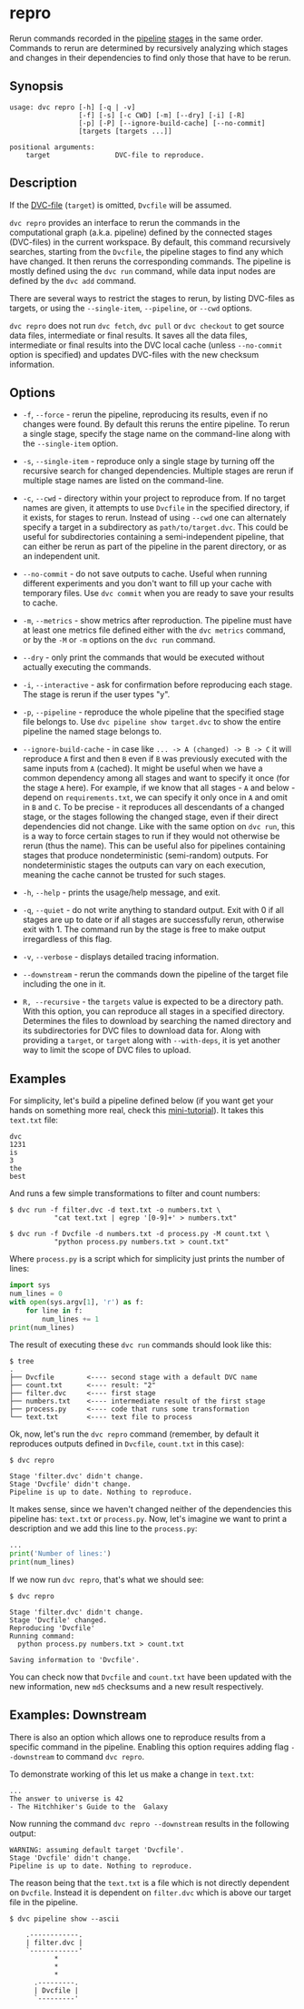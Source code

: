 # repro

Rerun commands recorded in the [pipeline](/doc/get-started/pipeline)
[stages](/doc/commands-reference/run) in the same order. Commands to rerun are
determined by recursively analyzing which stages and changes in their
dependencies to find only those that have to be rerun.

## Synopsis

```usage
usage: dvc repro [-h] [-q | -v]
                 [-f] [-s] [-c CWD] [-m] [--dry] [-i] [-R]
                 [-p] [-P] [--ignore-build-cache] [--no-commit]
                 [targets [targets ...]]

positional arguments:
    target                DVC-file to reproduce.
```

## Description

If the [DVC-file](/doc/user-guide/dvc-file-format) (`target`) is omitted,
`Dvcfile` will be assumed.

`dvc repro` provides an interface to rerun the commands in the computational
graph (a.k.a. pipeline) defined by the connected stages (DVC-files) in the
current workspace. By default, this command recursively searches, starting from
the `Dvcfile`, the pipeline stages to find any which have changed. It then
reruns the corresponding commands. The pipeline is mostly defined using the
`dvc run` command, while data input nodes are defined by the `dvc add` command.

There are several ways to restrict the stages to rerun, by listing DVC-files as
targets, or using the `--single-item`, `--pipeline`, or `--cwd` options.

`dvc repro` does not run `dvc fetch`, `dvc pull` or `dvc checkout` to get source
data files, intermediate or final results. It saves all the data files,
intermediate or final results into the DVC local cache (unless `--no-commit`
option is specified) and updates DVC-files with the new checksum information.

## Options

- `-f`, `--force` - rerun the pipeline, reproducing its results, even if no
  changes were found. By default this reruns the entire pipeline. To rerun a
  single stage, specify the stage name on the command-line along with the
  `--single-item` option.

- `-s`, `--single-item` - reproduce only a single stage by turning off the
  recursive search for changed dependencies. Multiple stages are rerun if
  multiple stage names are listed on the command-line.

- `-c`, `--cwd` - directory within your project to reproduce from. If no target
  names are given, it attempts to use `Dvcfile` in the specified directory, if
  it exists, for stages to rerun. Instead of using `--cwd` one can alternately
  specify a target in a subdirectory as `path/to/target.dvc`. This could be
  useful for subdirectories containing a semi-independent pipeline, that can
  either be rerun as part of the pipeline in the parent directory, or as an
  independent unit.

- `--no-commit` - do not save outputs to cache. Useful when running different
  experiments and you don't want to fill up your cache with temporary files. Use
  `dvc commit` when you are ready to save your results to cache.

- `-m`, `--metrics` - show metrics after reproduction. The pipeline must have at
  least one metrics file defined either with the `dvc metrics` command, or by
  the `-M` or `-m` options on the `dvc run` command.

- `--dry` - only print the commands that would be executed without actually
  executing the commands.

- `-i`, `--interactive` - ask for confirmation before reproducing each stage.
  The stage is rerun if the user types "y".

- `-p`, `--pipeline` - reproduce the whole pipeline that the specified stage
  file belongs to. Use `dvc pipeline show target.dvc` to show the entire
  pipeline the named stage belongs to.

- `--ignore-build-cache` - in case like `... -> A (changed) -> B -> C` it will
  reproduce `A` first and then `B` even if `B` was previously executed with the
  same inputs from `A` (cached). It might be useful when we have a common
  dependency among all stages and want to specify it once (for the stage `A`
  here). For example, if we know that all stages - `A` and below - depend on
  `requirements.txt`, we can specify it only once in `A` and omit in `B` and
  `C`. To be precise - it reproduces all descendants of a changed stage, or the
  stages following the changed stage, even if their direct dependencies did not
  change. Like with the same option on `dvc run`, this is a way to force certain
  stages to run if they would not otherwise be rerun (thus the name). This can
  be useful also for pipelines containing stages that produce nondeterministic
  (semi-random) outputs. For nondeterministic stages the outputs can vary on
  each execution, meaning the cache cannot be trusted for such stages.

- `-h`, `--help` - prints the usage/help message, and exit.

- `-q`, `--quiet` - do not write anything to standard output. Exit with 0 if all
  stages are up to date or if all stages are successfully rerun, otherwise exit
  with 1. The command run by the stage is free to make output irregardless of
  this flag.

- `-v`, `--verbose` - displays detailed tracing information.

- `--downstream` - rerun the commands down the pipeline of the target file
  including the one in it.

- `R, --recursive` - the `targets` value is expected to be a directory path.
  With this option, you can reproduce all stages in a specified directory. 
  Determines the files to download by searching the named directory and its
  subdirectories for DVC files to download data for. Along with providing a 
  `target`, or `target` along with `--with-deps`, it is yet another way to
  limit the scope of DVC files to upload.

## Examples

For simplicity, let's build a pipeline defined below (if you want get your hands
on something more real, check this
[mini-tutorial](/doc/get-started/example-pipeline)). It takes this `text.txt`
file:

```
dvc
1231
is
3
the
best
```

And runs a few simple transformations to filter and count numbers:

```dvc
$ dvc run -f filter.dvc -d text.txt -o numbers.txt \
           "cat text.txt | egrep '[0-9]+' > numbers.txt"

$ dvc run -f Dvcfile -d numbers.txt -d process.py -M count.txt \
           "python process.py numbers.txt > count.txt"
```

Where `process.py` is a script which for simplicity just prints the number of
lines:

```python
import sys
num_lines = 0
with open(sys.argv[1], 'r') as f:
    for line in f:
        num_lines += 1
print(num_lines)
```

The result of executing these `dvc run` commands should look like this:

```dvc
$ tree
.
├── Dvcfile        <---- second stage with a default DVC name
├── count.txt      <---- result: "2"
├── filter.dvc     <---- first stage
├── numbers.txt    <---- intermediate result of the first stage
├── process.py     <---- code that runs some transformation
└── text.txt       <---- text file to process
```

Ok, now, let's run the `dvc repro` command (remember, by default it reproduces
outputs defined in `Dvcfile`, `count.txt` in this case):

```dvc
$ dvc repro

Stage 'filter.dvc' didn't change.
Stage 'Dvcfile' didn't change.
Pipeline is up to date. Nothing to reproduce.
```

It makes sense, since we haven't changed neither of the dependencies this
pipeline has: `text.txt` or `process.py`. Now, let's imagine we want to print a
description and we add this line to the `process.py`:

```python
...
print('Number of lines:')
print(num_lines)
```

If we now run `dvc repro`, that's what we should see:

```dvc
$ dvc repro

Stage 'filter.dvc' didn't change.
Stage 'Dvcfile' changed.
Reproducing 'Dvcfile'
Running command:
  python process.py numbers.txt > count.txt

Saving information to 'Dvcfile'.
```

You can check now that `Dvcfile` and `count.txt` have been updated with the new
information, new `md5` checksums and a new result respectively.

## Examples: Downstream

There is also an option which allows one to reproduce results from a specific
command in the pipeline. Enabling this option requires adding flag
`--downstream` to command `dvc repro`.

To demonstrate working of this let us make a change in `text.txt`:

```
...
The answer to universe is 42
- The Hitchhiker's Guide to the  Galaxy
```

Now running the command `dvc repro --downstream` results in the following
output:

```dvc
WARNING: assuming default target 'Dvcfile'.
Stage 'Dvcfile' didn't change.
Pipeline is up to date. Nothing to reproduce.
```

The reason being that the `text.txt` is a file which is not directly dependent
on `Dvcfile`. Instead it is dependent on `filter.dvc` which is above our target
file in the pipeline.

```dvc
$ dvc pipeline show --ascii

    .------------.
    | filter.dvc |
    `------------'
           *
           *
           *
      .---------.
      | Dvcfile |
      `---------'
```
